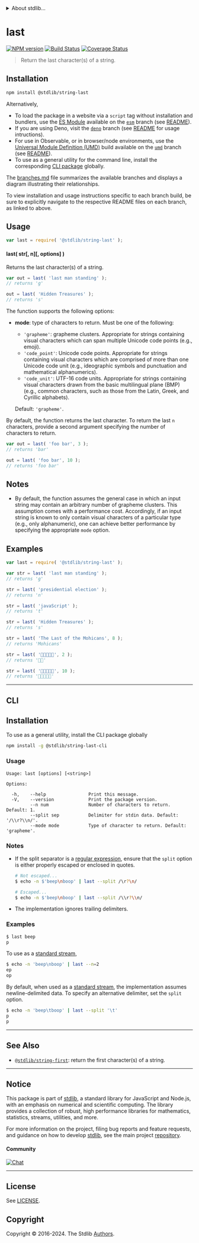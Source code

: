 <!--

@license Apache-2.0

Copyright (c) 2024 The Stdlib Authors.

Licensed under the Apache License, Version 2.0 (the "License");
you may not use this file except in compliance with the License.
You may obtain a copy of the License at

   http://www.apache.org/licenses/LICENSE-2.0

Unless required by applicable law or agreed to in writing, software
distributed under the License is distributed on an "AS IS" BASIS,
WITHOUT WARRANTIES OR CONDITIONS OF ANY KIND, either express or implied.
See the License for the specific language governing permissions and
limitations under the License.

-->


<details>
  <summary>
    About stdlib...
  </summary>
  <p>We believe in a future in which the web is a preferred environment for numerical computation. To help realize this future, we've built stdlib. stdlib is a standard library, with an emphasis on numerical and scientific computation, written in JavaScript (and C) for execution in browsers and in Node.js.</p>
  <p>The library is fully decomposable, being architected in such a way that you can swap out and mix and match APIs and functionality to cater to your exact preferences and use cases.</p>
  <p>When you use stdlib, you can be absolutely certain that you are using the most thorough, rigorous, well-written, studied, documented, tested, measured, and high-quality code out there.</p>
  <p>To join us in bringing numerical computing to the web, get started by checking us out on <a href="https://github.com/stdlib-js/stdlib">GitHub</a>, and please consider <a href="https://opencollective.com/stdlib">financially supporting stdlib</a>. We greatly appreciate your continued support!</p>
</details>

# last

[![NPM version][npm-image]][npm-url] [![Build Status][test-image]][test-url] [![Coverage Status][coverage-image]][coverage-url] <!-- [![dependencies][dependencies-image]][dependencies-url] -->

> Return the last character(s) of a string.

<section class="installation">

## Installation

```bash
npm install @stdlib/string-last
```

Alternatively,

-   To load the package in a website via a `script` tag without installation and bundlers, use the [ES Module][es-module] available on the [`esm`][esm-url] branch (see [README][esm-readme]).
-   If you are using Deno, visit the [`deno`][deno-url] branch (see [README][deno-readme] for usage intructions).
-   For use in Observable, or in browser/node environments, use the [Universal Module Definition (UMD)][umd] build available on the [`umd`][umd-url] branch (see [README][umd-readme]).
-   To use as a general utility for the command line, install the corresponding [CLI package][cli-section] globally.

The [branches.md][branches-url] file summarizes the available branches and displays a diagram illustrating their relationships.

To view installation and usage instructions specific to each branch build, be sure to explicitly navigate to the respective README files on each branch, as linked to above.

</section>

<section class="usage">

## Usage

```javascript
var last = require( '@stdlib/string-last' );
```

#### last( str\[, n]\[, options] )

Returns the last character(s) of a string.

```javascript
var out = last( 'last man standing' );
// returns 'g'

out = last( 'Hidden Treasures' );
// returns 's'
```

The function supports the following options:

-   **mode**: type of characters to return. Must be one of the following:

    -   `'grapheme'`: grapheme clusters. Appropriate for strings containing visual characters which can span multiple Unicode code points (e.g., emoji).
    -   `'code_point'`: Unicode code points. Appropriate for strings containing visual characters which are comprised of more than one Unicode code unit (e.g., ideographic symbols and punctuation and mathematical alphanumerics).
    -   `'code_unit'`: UTF-16 code units. Appropriate for strings containing visual characters drawn from the basic multilingual plane (BMP) (e.g., common characters, such as those from the Latin, Greek, and Cyrillic alphabets).

    Default: `'grapheme'`.

By default, the function returns the last character. To return the last `n` characters, provide a second argument specifying the number of characters to return.

```javascript
var out = last( 'foo bar', 3 );
// returns 'bar'

out = last( 'foo bar', 10 );
// returns 'foo bar'
```

</section>

<!-- /.usage -->

<!-- Package usage notes. Make sure to keep an empty line after the `section` element and another before the `/section` close. -->

<section class="notes">

## Notes

-   By default, the function assumes the general case in which an input string may contain an arbitrary number of grapheme clusters. This assumption comes with a performance cost. Accordingly, if an input string is known to only contain visual characters of a particular type (e.g., only alphanumeric), one can achieve better performance by specifying the appropriate `mode` option.

</section>

<!-- /.notes -->

<section class="examples">

## Examples

<!-- eslint no-undef: "error" -->

```javascript
var last = require( '@stdlib/string-last' );

var str = last( 'last man standing' );
// returns 'g'

str = last( 'presidential election' );
// returns 'n'

str = last( 'javaScript' );
// returns 't'

str = last( 'Hidden Treasures' );
// returns 's'

str = last( 'The Last of the Mohicans', 8 );
// returns 'Mohicans'

str = last( '🐶🐮🐷🐰🐸', 2 );
// returns '🐰🐸'

str = last( '🐶🐮🐷🐰🐸', 10 );
// returns '🐶🐮🐷🐰🐸'
```

</section>

<!-- /.examples -->

* * *

<section class="cli">

## CLI

<section class="installation">

## Installation

To use as a general utility, install the CLI package globally

```bash
npm install -g @stdlib/string-last-cli
```

</section>

<!-- CLI usage documentation. -->

<section class="usage">

### Usage

```text
Usage: last [options] [<string>]

Options:

  -h,    --help                Print this message.
  -V,    --version             Print the package version.
         --n num               Number of characters to return. Default: 1.
         --split sep           Delimiter for stdin data. Default: '/\\r?\\n/'.
         --mode mode           Type of character to return. Default: 'grapheme'.
```

</section>

<!-- /.usage -->

<!-- CLI usage notes. Make sure to keep an empty line after the `section` element and another before the `/section` close. -->

<section class="notes">

### Notes

-   If the split separator is a [regular expression][mdn-regexp], ensure that the `split` option is either properly escaped or enclosed in quotes.

    ```bash
    # Not escaped...
    $ echo -n $'beep\nboop' | last --split /\r?\n/

    # Escaped...
    $ echo -n $'beep\nboop' | last --split /\\r?\\n/
    ```

-   The implementation ignores trailing delimiters.

</section>

<!-- /.notes -->

<section class="examples">

### Examples

```bash
$ last beep
p
```

To use as a [standard stream][standard-streams],

```bash
$ echo -n 'beep\nboop' | last --n=2
ep
op
```

By default, when used as a [standard stream][standard-streams], the implementation assumes newline-delimited data. To specify an alternative delimiter, set the `split` option.

```bash
$ echo -n 'beep\tboop' | last --split '\t'
p
p
```

</section>

<!-- /.examples -->

</section>

<!-- /.cli -->

<!-- Section for related `stdlib` packages. Do not manually edit this section, as it is automatically populated. -->

<section class="related">

* * *

## See Also

-   <span class="package-name">[`@stdlib/string-first`][@stdlib/string/first]</span><span class="delimiter">: </span><span class="description">return the first character(s) of a string.</span>

</section>

<!-- /.related -->

<!-- Section for all links. Make sure to keep an empty line after the `section` element and another before the `/section` close. -->


<section class="main-repo" >

* * *

## Notice

This package is part of [stdlib][stdlib], a standard library for JavaScript and Node.js, with an emphasis on numerical and scientific computing. The library provides a collection of robust, high performance libraries for mathematics, statistics, streams, utilities, and more.

For more information on the project, filing bug reports and feature requests, and guidance on how to develop [stdlib][stdlib], see the main project [repository][stdlib].

#### Community

[![Chat][chat-image]][chat-url]

---

## License

See [LICENSE][stdlib-license].


## Copyright

Copyright &copy; 2016-2024. The Stdlib [Authors][stdlib-authors].

</section>

<!-- /.stdlib -->

<!-- Section for all links. Make sure to keep an empty line after the `section` element and another before the `/section` close. -->

<section class="links">

[npm-image]: http://img.shields.io/npm/v/@stdlib/string-last.svg
[npm-url]: https://npmjs.org/package/@stdlib/string-last

[test-image]: https://github.com/stdlib-js/string-last/actions/workflows/test.yml/badge.svg?branch=main
[test-url]: https://github.com/stdlib-js/string-last/actions/workflows/test.yml?query=branch:main

[coverage-image]: https://img.shields.io/codecov/c/github/stdlib-js/string-last/main.svg
[coverage-url]: https://codecov.io/github/stdlib-js/string-last?branch=main

<!--

[dependencies-image]: https://img.shields.io/david/stdlib-js/string-last.svg
[dependencies-url]: https://david-dm.org/stdlib-js/string-last/main

-->

[chat-image]: https://img.shields.io/gitter/room/stdlib-js/stdlib.svg
[chat-url]: https://app.gitter.im/#/room/#stdlib-js_stdlib:gitter.im

[stdlib]: https://github.com/stdlib-js/stdlib

[stdlib-authors]: https://github.com/stdlib-js/stdlib/graphs/contributors

[cli-section]: https://github.com/stdlib-js/string-last#cli
[cli-url]: https://github.com/stdlib-js/string-last/tree/cli
[@stdlib/string-last]: https://github.com/stdlib-js/string-last/tree/main

[umd]: https://github.com/umdjs/umd
[es-module]: https://developer.mozilla.org/en-US/docs/Web/JavaScript/Guide/Modules

[deno-url]: https://github.com/stdlib-js/string-last/tree/deno
[deno-readme]: https://github.com/stdlib-js/string-last/blob/deno/README.md
[umd-url]: https://github.com/stdlib-js/string-last/tree/umd
[umd-readme]: https://github.com/stdlib-js/string-last/blob/umd/README.md
[esm-url]: https://github.com/stdlib-js/string-last/tree/esm
[esm-readme]: https://github.com/stdlib-js/string-last/blob/esm/README.md
[branches-url]: https://github.com/stdlib-js/string-last/blob/main/branches.md

[stdlib-license]: https://raw.githubusercontent.com/stdlib-js/string-last/main/LICENSE

[standard-streams]: https://en.wikipedia.org/wiki/Standard_streams

[mdn-regexp]: https://developer.mozilla.org/en-US/docs/Web/JavaScript/Guide/Regular_Expressions

<!-- <related-links> -->

[@stdlib/string/first]: https://github.com/stdlib-js/string-first

<!-- </related-links> -->

</section>

<!-- /.links -->
